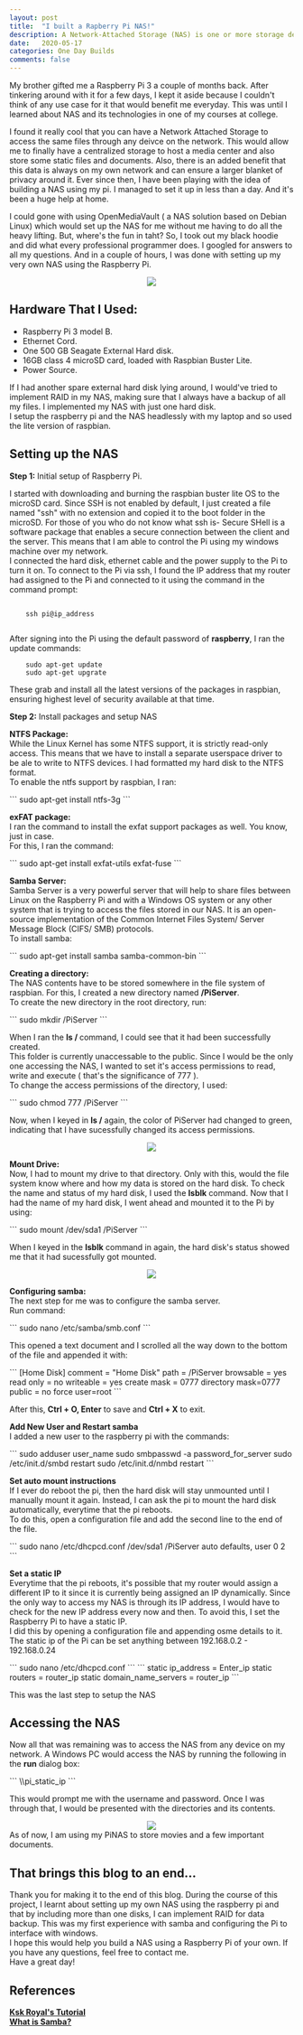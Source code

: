 ```yaml
---
layout: post
title:  "I built a Rapberry Pi NAS!"
description: A Network-Attached Storage (NAS) is one or more storage devices that are attached to the current network and can be accessed by anyone that is currently connected to the network. I build one using my raspberry pi.
date:   2020-05-17
categories: One Day Builds
comments: false
---
```

<p> My brother gifted me a Raspberry Pi 3 a couple of months back. After tinkering around with it for a few days, I kept it aside because I couldn't think of any use case for it that would benefit me everyday. This was until I learned about NAS and its technologies in one of my courses at college.</p> 
<p> I found it really cool that you can have a Network Attached Storage to access the same files through any deivce on the network. This would allow me to finally have a centralized storage to host a media center and also store some static files and documents. Also, there is an added benefit that this data is always on my own network and can ensure a larger blanket of privacy around it. Ever since then, I have been playing with the idea of building a NAS using my pi. I managed to set it up in less than a day. And it's been a huge help at home. </p>
<p> I could gone with using OpenMediaVault ( a NAS solution based on Debian Linux) which would set up the NAS for me without me having to do all the heavy lifting. But, where's the fun in taht? So, I took out my black hoodie and did what every professional programmer does. I googled for answers to all my questions. And in a couple of hours, I was done with setting up my very own NAS using the Raspberry Pi.</p>

<div style="text-align:center">
    <img src="\images\blog3\blog_3_setup.jpg">
</div>

<!-- Section one -->
<h2><b> Hardware That I Used: </b></h2>
<ul>
    <li> Raspberry Pi 3 model B.</li>
    <li> Ethernet Cord. </li>
    <li> One 500 GB Seagate External Hard disk.</li>
    <li> 16GB class 4 microSD card, loaded with Raspbian Buster Lite. </li>
    <li> Power Source. </li>
</ul>
<p> If I had another spare external hard disk lying around, I would've tried to implement RAID in my NAS, making sure that I always have a backup of all my files. I implemented my NAS with just one hard disk. 
<br/> I setup the raspberry pi and the NAS headlessly with my laptop and so used the lite version of raspbian. </p>

<!--Section Two -->
<h2><b> Setting up the NAS </b></h2>
<p><b>Step 1:</b> Initial setup of Raspberry Pi.</p>
<p> 
    I started with downloading and burning the raspbian buster lite OS to the microSD card. Since SSH is not enabled by default, I just created a file named "ssh" with no extension and copied it to the boot folder in the microSD. For those of you who do not know what ssh is- Secure SHell is a software package that enables a secure connection between the client and the server. This means that I am able to control the Pi using my windows machine over my network. <br/> I connected the hard disk, ethernet cable and the power supply to the Pi to turn it on. To connect to the Pi via ssh, I found the IP address that my router had assigned to the Pi and connected to it using the command in the command prompt:
</p>
    
```

    ssh pi@ip_address
    
```
<p>
    After signing into the Pi using the default password of <b>raspberry</b>, I ran the update commands:
</p>


```
    sudo apt-get update
    sudo apt-get upgrate
```
<p>
These grab and install all the latest versions of the packages in raspbian, ensuring highest level of security available at that time.
</p>

<p><b>Step 2:</b> Install packages and setup NAS</p>
<p>
    <b>NTFS Package:</b><br/>
    While the Linux Kernel has some NTFS support, it is strictly read-only access. This means that we have to install a separate userspace driver to be ale to write to NTFS devices. I had formatted my hard disk to the NTFS format.<br/>
    To enable the ntfs support by raspbian, I ran:
</p>
```
    sudo apt-get install ntfs-3g
```

<p>
    <b>exFAT package:</b><br/>
    I ran the command to install the exfat support packages as well. You know, just in case. <br/> For this, I ran the command:
</p>
```
    sudo apt-get install exfat-utils exfat-fuse
```

<p>
    <b> Samba Server:</b><br/>
    Samba Server is a very powerful server that will help to share files between Linux on the Raspberry Pi and with a Windows OS system or any other system that is trying to access the files stored in our NAS. It is an open-source implementation of the Common Internet Files System/ Server Message Block (CIFS/ SMB) protocols. <br/>
    To install samba: 
</p>
```
    sudo apt-get install samba samba-common-bin
```
<p>
    <b> Creating a directory:</b><br/>
    The NAS contents have to be stored somewhere in the file system of raspbian. For this, I created a new directory named <b>/PiServer</b>.<br/>
    To create the new directory in the root directory, run:
</p>
```
    sudo mkdir /PiServer
```
<p>
    When I ran the <b> ls / </b>command, I could see that it had been successfully created.<br/> This folder is currently unaccessable to the public. Since I would be the only one accessing the NAS, I wanted to set it's access permissions to read, write and execute ( that's the significance of 777 ).<br/> To change the access permissions of the directory, I used:
</p>
```
    sudo chmod 777 /PiServer
```
<p> Now, when I keyed in <b>ls /</b> again, the color of PiServer had changed to green, indicating that I have sucessfully changed its access permissions. </p>
<div style="text-align:center">
    <img src="\images\blog3\blog_3_folder_mount.png">
</div>
<p> <b> Mount Drive:</b><br/>
    Now, I had to mount my drive to that directory. Only with this, would the file system know where and how my data is stored on the hard disk. To check the name and status of my hard disk, I used the <b>lsblk</b> command. Now that I had the name of my hard disk, I went ahead and mounted it to the Pi by using:
</p>
```
    sudo mount /dev/sda1 /PiServer
```
<p> When I keyed in the <b>lsblk</b> command in again, the hard disk's status showed me that it had sucessfully got mounted.</p>
<div style="text-align:center">
    <img src="\images\blog3\blog_3_sda_mount.png">
</div>

<p> <b> Configuring samba:</b><br/>
    The next step for me was to configure the samba server.<br/>Run command:
</p>
```
    sudo nano /etc/samba/smb.conf
```
<p>
    This opened a text document and I scrolled all the way down to the bottom of the file and appended it with:
</p>
```
    [Home Disk]
    comment = "Home Disk"
    path = /PiServer
    browsable = yes
    read only = no
    writeable = yes
    create mask = 0777
    directory mask=0777
    public = no
    force user=root
```
<p> After this, <b> Ctrl + O, Enter</b> to save and <b>Ctrl + X</b> to exit. </p>

<p> <b>Add New User and Restart samba</b><br/>
    I added a new user to the raspberry pi with the commands:
</p>
```
    sudo adduser user_name
    sudo smbpasswd -a password_for_server
    sudo /etc/init.d/smbd restart
    sudo /etc/init.d/nmbd restart
```
<p> 
    <b>Set auto mount instructions</b><br/>
    If I ever do reboot the pi, then the hard disk will stay unmounted until I manually mount it again. Instead, I can ask the pi to mount the hard disk automatically, everytime that the pi reboots.
    <br/> To do this, open a configuration file and add the second line to the end of the file. 
</p>
```
    sudo nano /etc/dhcpcd.conf
    /dev/sda1 /PiServer auto defaults, user 0 2
```
<p>
    <b>Set a static IP</b><br/>
    Everytime that the pi reboots, it's possible that my router would assign a different IP to it since it is currently being assigned an IP dynamically. Since the only way to access my NAS is through its IP address, I would have to check for the new IP address every now and then. To avoid this, I set the Raspberry Pi to have a static IP. <br/> I did this by opening a configuration file and appending osme details to it. The static ip of the Pi can be set anything between 192.168.0.2 - 192.168.0.24
</p>
```
    sudo nano /etc/dhcpcd.conf
```
```
    static ip_address = Enter_ip
    static routers = router_ip
    static domain_name_servers = router_ip 
```
<p> This was the last step to setup the NAS</p>

<!--Section Three -->
<h2><b> Accessing the NAS </b></h2>
<p> Now all that was remaining was to access the NAS from any device on my network. A Windows PC would access the NAS by running the following in the <b>run</b> dialog box:
</p>
```
    \\pi_static_ip
```
<p> This would prompt me with the username and password. Once I was through that, I would be presented with the directories and its contents.
<div style="text-align:center">
    <img src="\images\blog3\blog_3_NAS_directory.png">
</div>
As of now, I am using my PiNAS to store movies and a few important documents.
</p>


<h2><b> That brings this blog to an end... </b></h2>
<p> Thank you for making it to the end of this blog. During the course of this project, I learnt about setting up my own NAS using the raspberry pi and that by including more than one disks, I can implement RAID for data backup. This was my first experience with samba and configuring the Pi to interface with windows.<br/> I hope this would help you build a NAS using a Raspberry Pi of your own.
If you have any questions, feel free to contact me.<br/>
Have a great day!</p>


<h2><b> References </b></h2>
<p>
    <b><a href="https://www.youtube.com/watch?v=s0Sc2n3gUqA&t=906s"     target="_blank">Ksk Royal's Tutorial </a></b> <br/>
    <b> <a href="https://www.samba.org/samba/what_is_samba.html" target="_blank">What is Samba? </a></b> <br/>   
</p>